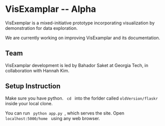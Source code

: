 # VisExamplar -- Alpha

VisExemplar is a mixed-initiative prototype incorporating visualization by demonstration for data exploration. 

We are currently working on improving VisExamplar and its documentation. 


## Team
VisExamplar development is led by Bahador Saket at Georgia Tech, in collaboration with Hannah Kim.


## Setup Instruction
Make sure you have python. 
<code> cd </code> into the forlder called <code>oldVersion/flaskr</code> inside your local clone. 

You can run <code> python app.py </code>, which serves the site. Open <code> localhost:5000/home </code> using any web browser. 

